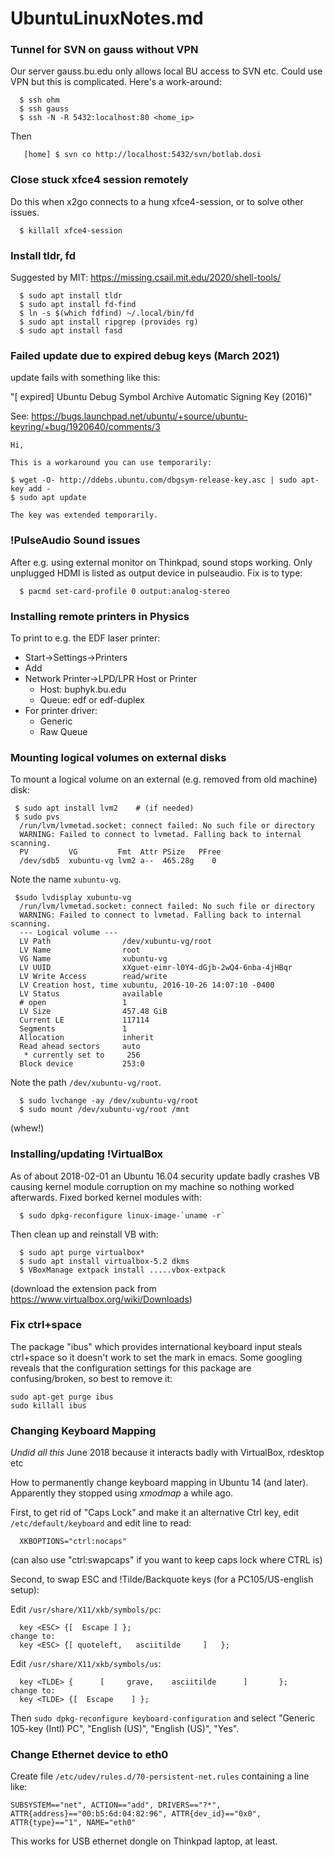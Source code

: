 # UbuntuLinuxNotes.md
### Tunnel for SVN on gauss without VPN

Our server gauss.bu.edu only allows local BU access to SVN etc.  Could use VPN but this is complicated.
Here's a work-around:

```
  $ ssh ohm
  $ ssh gauss
  $ ssh -N -R 5432:localhost:80 <home_ip>
```

Then

```
   [home] $ svn co http://localhost:5432/svn/botlab.dosi
```




### Close stuck xfce4 session remotely

Do this when x2go connects to a hung xfce4-session, or to solve other issues.

```
  $ killall xfce4-session
```

### Install tldr, fd

Suggested by MIT: https://missing.csail.mit.edu/2020/shell-tools/

```
  $ sudo apt install tldr
  $ sudo apt install fd-find
  $ ln -s $(which fdfind) ~/.local/bin/fd
  $ sudo apt install ripgrep (provides rg)
  $ sudo apt install fasd
```

### Failed update due to expired debug keys (March 2021)

update fails with something like this:

"[ expired] Ubuntu Debug Symbol Archive Automatic Signing Key (2016)"

See: https://bugs.launchpad.net/ubuntu/+source/ubuntu-keyring/+bug/1920640/comments/3

```
Hi,

This is a workaround you can use temporarily:

$ wget -O- http://ddebs.ubuntu.com/dbgsym-release-key.asc | sudo apt-key add -
$ sudo apt update

The key was extended temporarily.
```

### !PulseAudio Sound issues

After e.g. using external monitor on Thinkpad, sound stops working.  Only unplugged HDMI is listed as output device in pulseaudio.  Fix is to type:

```
  $ pacmd set-card-profile 0 output:analog-stereo
```



### Installing remote printers in Physics

To print to e.g. the EDF laser printer:

 * Start->Settings->Printers
 * Add
 * Network Printer->LPD/LPR Host or Printer
   * Host: buphyk.bu.edu
   * Queue: edf or edf-duplex
 * For printer driver:
   * Generic
   * Raw Queue

### Mounting logical volumes on external disks

To mount a logical volume on an external (e.g. removed from old machine) disk:
```
 $ sudo apt install lvm2    # (if needed)
 $ sudo pvs
  /run/lvm/lvmetad.socket: connect failed: No such file or directory
  WARNING: Failed to connect to lvmetad. Falling back to internal scanning.
  PV         VG         Fmt  Attr PSize   PFree
  /dev/sdb5  xubuntu-vg lvm2 a--  465.28g    0
```
Note the name `xubuntu-vg`.
```
 $sudo lvdisplay xubuntu-vg
  /run/lvm/lvmetad.socket: connect failed: No such file or directory
  WARNING: Failed to connect to lvmetad. Falling back to internal scanning.
  --- Logical volume ---
  LV Path                /dev/xubuntu-vg/root
  LV Name                root
  VG Name                xubuntu-vg
  LV UUID                xXguet-eimr-l0Y4-dGjb-2wQ4-6nba-4jHBqr
  LV Write Access        read/write
  LV Creation host, time xubuntu, 2016-10-26 14:07:10 -0400
  LV Status              available
  # open                 1
  LV Size                457.48 GiB
  Current LE             117114
  Segments               1
  Allocation             inherit
  Read ahead sectors     auto
   * currently set to     256
  Block device           253:0
```
Note the path `/dev/xubuntu-vg/root`.
```
  $ sudo lvchange -ay /dev/xubuntu-vg/root
  $ sudo mount /dev/xubuntu-vg/root /mnt
```
(whew!)


### Installing/updating !VirtualBox

As of about 2018-02-01 an Ubuntu 16.04 security update badly crashes VB causing kernel module corruption on my machine so nothing worked afterwards.  Fixed borked kernel modules with:
```
  $ sudo dpkg-reconfigure linux-image-`uname -r`
```

Then clean up and reinstall VB with:
```
  $ sudo apt purge virtualbox*
  $ sudo apt install virtualbox-5.2 dkms
  $ VBoxManage extpack install .....vbox-extpack
```

(download the extension pack from https://www.virtualbox.org/wiki/Downloads)

### Fix ctrl+space

The package "ibus" which provides international keyboard input steals ctrl+space so it doesn't work to set the mark in emacs.  Some googling reveals that the configuration settings for this package are confusing/broken, so best to remove it:

```
sudo apt-get purge ibus
sudo killall ibus
```

### Changing Keyboard Mapping

*Undid all this* June 2018 because it interacts badly with VirtualBox, rdesktop etc

How to permanently change keyboard mapping in Ubuntu 14 (and later).
Apparently they stopped using *xmodmap* a while ago.

First, to get rid of "Caps Lock" and make it an alternative Ctrl key,
edit `/etc/default/keyboard` and edit line to read:
```
  XKBOPTIONS="ctrl:nocaps"
```

(can also use "ctrl:swapcaps" if you want to keep caps lock where CTRL is)

Second, to swap ESC and !Tilde/Backquote keys (for a PC105/US-english setup):

Edit `/usr/share/X11/xkb/symbols/pc`:
```
  key <ESC> {[  Escape ] };
change to:
  key <ESC> {[ quoteleft,   asciitilde     ]   };
```

Edit `/usr/share/X11/xkb/symbols/us`:
```
  key <TLDE> {      [     grave,    asciitilde      ]       };
change to:
  key <TLDE> {[  Escape    ] };
```

Then `sudo dpkg-reconfigure keyboard-configuration` and select
"Generic 105-key (Intl) PC", "English (US)", "English (US)", "Yes".

### Change Ethernet device to eth0

Create file `/etc/udev/rules.d/70-persistent-net.rules` containing a line like:
```
SUBSYSTEM=="net", ACTION=="add", DRIVERS=="?*", ATTR{address}=="00:b5:6d:04:82:96", ATTR{dev_id}=="0x0", ATTR{type}=="1", NAME="eth0"
```

This works for USB ethernet dongle on Thinkpad laptop, at least.
